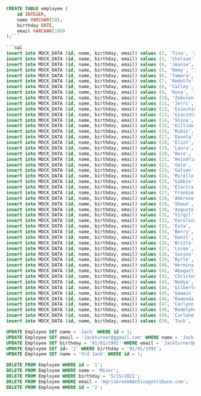 ```sql
CREATE TABLE employee (
	id INTEGER,
	name VARCHAR(50),
	birthday DATE,
	email VARCHAR(100)
);```
 
```sql
insert into MOCK_DATA (id, name, birthday, email) values (2, 'Tina', '2/13/2021', 'tpetrazzi1@cisco.com');
insert into MOCK_DATA (id, name, birthday, email) values (3, 'Chelsae', '6/3/2021', 'cmaitland2@163.com');
insert into MOCK_DATA (id, name, birthday, email) values (4, 'Jeanie', '9/29/2020', 'jamis3@printfriendly.com');
insert into MOCK_DATA (id, name, birthday, email) values (5, 'Remy', '11/30/2020', 'rfetterplace4@t.co');
insert into MOCK_DATA (id, name, birthday, email) values (6, 'Tamara', '12/17/2020', 'tspaule5@admin.ch');
insert into MOCK_DATA (id, name, birthday, email) values (7, 'Rodolfo', '7/8/2021', 'rcoldman6@acquirethisname.com');
insert into MOCK_DATA (id, name, birthday, email) values (8, 'Calley', '3/9/2021', 'clathaye7@indiatimes.com');
insert into MOCK_DATA (id, name, birthday, email) values (9, 'Rona', '12/22/2020', 'rhoutby8@e-recht24.de');
insert into MOCK_DATA (id, name, birthday, email) values (10, 'Zebulen', '12/20/2020', 'zgladwish9@myspace.com');
insert into MOCK_DATA (id, name, birthday, email) values (11, 'Jerri', '1/27/2021', 'jinsolla@a8.net');
insert into MOCK_DATA (id, name, birthday, email) values (12, 'Eziechiele', '10/30/2020', 'ebonnaireb@cnet.com');
insert into MOCK_DATA (id, name, birthday, email) values (13, 'Giacinta', '7/29/2020', 'gdefrainec@rambler.ru');
insert into MOCK_DATA (id, name, birthday, email) values (14, 'Shina', '7/12/2021', 'seakensd@nymag.com');
insert into MOCK_DATA (id, name, birthday, email) values (15, 'Killian', '8/19/2020', 'kbarzene@is.gd');
insert into MOCK_DATA (id, name, birthday, email) values (16, 'Rubin', '8/2/2020', 'rboldenf@xrea.com');
insert into MOCK_DATA (id, name, birthday, email) values (17, 'Daveta', '5/7/2021', 'dcolbrung@elegantthemes.com');
insert into MOCK_DATA (id, name, birthday, email) values (18, 'Eliot', '1/14/2021', 'edemangeoth@blogs.com');
insert into MOCK_DATA (id, name, birthday, email) values (19, 'Laura', '10/13/2020', 'lrundlei@va.gov');
insert into MOCK_DATA (id, name, birthday, email) values (20, 'Ware', '9/14/2020', 'wharridgej@bizjournals.com');
insert into MOCK_DATA (id, name, birthday, email) values (21, 'Heindrick', '8/26/2020', 'hfarrak@archive.org');
insert into MOCK_DATA (id, name, birthday, email) values (22, 'Gale', '3/18/2021', 'gcarssl@privacy.gov.au');
insert into MOCK_DATA (id, name, birthday, email) values (23, 'Galvan', '8/2/2020', 'gmacscheriem@chicagotribune.com');
insert into MOCK_DATA (id, name, birthday, email) values (24, 'Mirelle', '5/24/2021', 'mdrakersn@theguardian.com');
insert into MOCK_DATA (id, name, birthday, email) values (25, 'Gabbie', '11/10/2020', 'gcockero@cisco.com');
insert into MOCK_DATA (id, name, birthday, email) values (26, 'Electra', '6/12/2021', 'erubinovitschp@apple.com');
insert into MOCK_DATA (id, name, birthday, email) values (27, 'Frankie', '10/20/2020', 'fspendloveq@mlb.com');
insert into MOCK_DATA (id, name, birthday, email) values (28, 'Ambrose', '8/30/2020', 'alattosr@princeton.edu');
insert into MOCK_DATA (id, name, birthday, email) values (29, 'Shaun', '10/1/2020', 'ssoldis@a8.net');
insert into MOCK_DATA (id, name, birthday, email) values (30, 'Augusto', '7/19/2021', 'avalintinet@sphinn.com');
insert into MOCK_DATA (id, name, birthday, email) values (31, 'Virgil', '4/6/2021', 'vcubuzziu@tinyurl.com');
insert into MOCK_DATA (id, name, birthday, email) values (32, 'Karolina', '7/6/2021', 'kleybandv@arizona.edu');
insert into MOCK_DATA (id, name, birthday, email) values (33, 'Esta', '7/14/2021', 'eguilbertw@webnode.com');
insert into MOCK_DATA (id, name, birthday, email) values (34, 'Berry', '11/2/2020', 'bfuentex@csmonitor.com');
insert into MOCK_DATA (id, name, birthday, email) values (35, 'Danit', '4/30/2021', 'dyakuntzovy@symantec.com');
insert into MOCK_DATA (id, name, birthday, email) values (36, 'Britta', '2/28/2021', 'bbeiderbeckz@tuttocitta.it');
insert into MOCK_DATA (id, name, birthday, email) values (37, 'Loree', '7/2/2021', 'ljutson10@e-recht24.de');
insert into MOCK_DATA (id, name, birthday, email) values (38, 'Savina', '4/15/2021', 'sreadings11@hatena.ne.jp');
insert into MOCK_DATA (id, name, birthday, email) values (39, 'Byrle', '11/23/2020', 'boaten12@tripadvisor.com');
insert into MOCK_DATA (id, name, birthday, email) values (40, 'Hermina', '10/16/2020', 'helfitt13@eepurl.com');
insert into MOCK_DATA (id, name, birthday, email) values (41, 'Abagail', '9/4/2020', 'avasilmanov14@com.com');
insert into MOCK_DATA (id, name, birthday, email) values (42, 'Christos', '12/18/2020', 'czealy15@cafepress.com');
insert into MOCK_DATA (id, name, birthday, email) values (43, 'Nadya', '9/2/2020', 'nsprason16@europa.eu');
insert into MOCK_DATA (id, name, birthday, email) values (44, 'Gilberte', '11/7/2020', 'gturfitt17@constantcontact.com');
insert into MOCK_DATA (id, name, birthday, email) values (45, 'Gawain', '2/28/2021', 'gpabelik18@utexas.edu');
insert into MOCK_DATA (id, name, birthday, email) values (46, 'Ramonda', '8/31/2020', 'rclappson19@gizmodo.com');
insert into MOCK_DATA (id, name, birthday, email) values (47, 'Carlynn', '11/8/2020', 'cmuxworthy1a@nature.com');
insert into MOCK_DATA (id, name, birthday, email) values (48, 'Rodolphe', '2/21/2021', 'rcolbeck1b@cpanel.net');
insert into MOCK_DATA (id, name, birthday, email) values (49, 'Carlene', '9/24/2020', 'chuckerby1c@sina.com.cn');
insert into MOCK_DATA (id, name, birthday, email) values (50, 'Tuck', '12/13/2020', 'tdeares1d@foxnews.com');
```

```sql
UPDATE Employee SET name = 'Jack' WHERE id = 1;
UPDATE Employee SET email = 'Jackturner@ggmail.com' WHERE name = 'Jack';
UPDATE Employee SET birthday = '01/01/1991' WHERE email = 'Jackturner@ggmail.com';
UPDATE Employee SET id= '2' WHERE birthday = '01/01/1991';
UPDATE Employee SET name = 'Old Jack' WHERE id = 1;
```

```sql
DELETE FROM Employee WHERE id = '1';
DELETE FROM Employee WHERE name = 'Minor';
DELETE FROM Employee WHERE birthday = '5/15/2021';
DELETE FROM Employee WHERE email = 'mgrisbrook0@chicagotribune.com';
DELETE FROM Employee WHERE id = '2';
```
